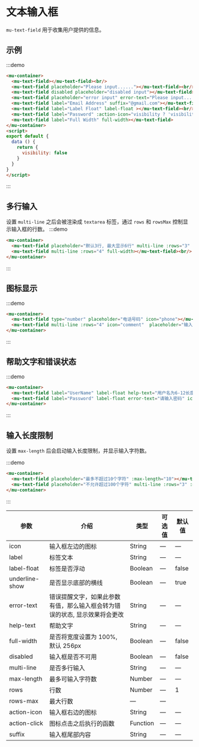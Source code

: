 # 文本输入框

`mu-text-field` 用于收集用户提供的信息。

## 示例

:::demo
```html
<mu-container>
  <mu-text-field></mu-text-field><br/>
  <mu-text-field placeholder="Please input......"></mu-text-field><br/>
  <mu-text-field disabled placeholder="disabled input"></mu-text-field><br/>
  <mu-text-field placeholder="error input" error-text="Please input......"></mu-text-field><br/>
  <mu-text-field label="Email Address" suffix="@gmail.com"></mu-text-field><br/>
  <mu-text-field label="Label Float" label-float ></mu-text-field><br/>
  <mu-text-field label="Password" :action-icon="visibility ? 'visibility_off' : 'visibility'" :action-click="() => (visibility = !visibility)" :type="visibility ? 'text' : 'password'"></mu-text-field><br/>
  <mu-text-field label="Full Width" full-width></mu-text-field>
</mu-container>
<script>
export default {
  data () {
    return {
      visibility: false
    }
  }
}
</script>
```
:::

## 多行输入

设置 `multi-line` 之后会被渲染成 `textarea` 标签，通过 `rows` 和 `rowsMax` 控制显示输入框的行数。
:::demo
```html
<mu-container>
  <mu-text-field placeholder="默认3行, 最大显示6行" multi-line :rows="3" :rows-max="6"></mu-text-field><br/>
  <mu-text-field multi-line :rows="4" full-width></mu-text-field><br/>
</mu-container>
```
:::

## 图标显示

:::demo
```html
<mu-container>
  <mu-text-field type="number" placeholder="电话号码" icon="phone"></mu-text-field><br/>
  <mu-text-field multi-line :rows="4" icon="comment"  placeholder="输入信息"></mu-text-field><br/>
</mu-container>
```
:::

## 帮助文字和错误状态

:::demo
```html
<mu-container>
  <mu-text-field label="UserName" label-float help-text="用户名为6-12长度的字符" icon="account_circle"></mu-text-field><br/>
  <mu-text-field label="Password" label-float error-text="请输入密码" icon="locked"></mu-text-field><br/>
</mu-container>
```
:::

## 输入长度限制

设置 `max-length` 后会启动输入长度限制，并显示输入字符数。

:::demo
```html
<mu-container>
  <mu-text-field placeholder="最多不超过10个字符" :max-length="10"></mu-text-field><br/>
  <mu-text-field placeholder="不允许超过100个字符" multi-line :rows="3" :max-length="100"></mu-text-field><br/>
</mu-container>
```
:::

| 参数 | 介绍 | 类型 | 可选值 | 默认值 |
|------|------|------|------|------|
| icon | 输入框左边的图标 | String | — | — |
| label | 标签文本 | String | — | — |
| label-float | 标签是否浮动 | Boolean | — | false |
| underline-show | 是否显示底部的横线 | Boolean | — | true |
| error-text | 错误提醒文字，如果此参数有值，那么输入框会转为错误的状态, 显示效果将会更改 | String | — | — |
| help-text | 帮助文字 | String | — | — |
| full-width | 是否将宽度设置为 100%, 默认 256px | Boolean | — | false |
| disabled | 输入框是否不可用 | Boolean | — | false |
| multi-line | 是否多行输入 | String | — | — |
| max-length | 最多可输入字符数 | Number | — | — |
| rows | 行数 | Number | — | 1 |
| rows-max | 最大行数 | — | — |
| action-icon | 输入框右边的图标 | String | — | — |
| action-click | 图标点击之后执行的函数 | Function | — | — |
| suffix | 输入框尾部内容 | String | — | — |

<script>
export default {
  data () {
    return {
      text: '',
      visibility: false
    }
  }
}
</script>

